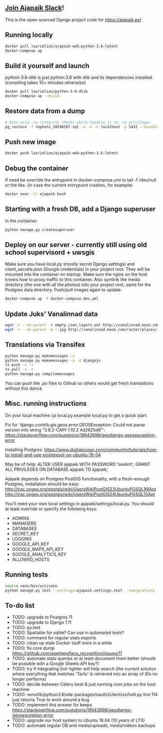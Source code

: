 ## [Join Ajapaik Slack](https://join.slack.com/t/ajapaik/shared_invite/enQtNzkxOTkyNTA3OTg4LTc2MzNhNDM2MTgwMThhNWI0MTNiOGY1NjU1ZDA0NjVlODBkNWRlZjI3ZWExYTg2OTdhMjA1ODQ5YjAxNWNmZDg)!
This is the open-sourced Django project code for https://ajapaik.ee/

## Running locally
```bash
docker pull laurielias/ajapaik-web:python-3.6-latest
docker-compose up
```

## Build it yourself and launch
python-3.6-dlib is just python:3.6 with dlib and its dependencies installed. (compiling takes 10+ minutes otherwise)
```bash
docker pull laurielias/python-3.6-dlib
docker-compose up --build
```

## Restore data from a dump
```bash
# Data only, no integrity checks while loading it in, no privileges
pg_restore -f rephoto_20190207.sql -a -x -h localhost -p 5432 --disable-triggers
``` 

## Push new image
```bash
docker push laurielias/ajapaik-web:python-3.6-latest
```

## Debug the container
If need be override the entrypoint in docker-compose.yml to tail -f /dev/null or the like. 
(in case the current entrypoint crashes, for example)
```bash
docker exec -it ajapaik bash
```

## Starting with a fresh DB, add a Django superuser
In the container:
```bash
python manage.py createsuperuser
```

## Deploy on our server - currently still using old school supervisord + uwsgis
Make sure you have local.py (mostly secret Django settings) and client_secrets.json (Google credentials) in your 
project root. They will be mounted into the container on startup. Make sure the nginx on the host knows how to
proxy traffic to this container. Also symlink the media directory (the one with all the photos) into your project root,
same for the Postgres data directory. Push/pull images again to update.
```bash
docker-compose up -f docker-compose.dev.yml
```

## Update Juks' Vanalinnad data
```bash
wget -r --no-parent -A empty.json,layers.xml http://vanalinnad.mooo.com/vector/places/
wget -r --no-parent -A *.jpg http://vanalinnad.mooo.com/raster/places/
```

## Translations via Transifex
```bash
python manage.py makemessages -a
python manage.py makemessages -a -d djangojs
tx push -s -t
tx pull -s -t
python manage.py compilemessages
```
You can push the .po files to Github so others would get fresh translations without this dance.

## Misc. running instructions

On your local machine cp local.py.example local.py to get a quick start.

Fix for 'django.contrib.gis.geos.error.GEOSException: Could not parse version info string "3.6.2-CAPI-1.10.2 4d2925d6"':
https://stackoverflow.com/questions/18643998/geodjango-geosexception-error

Installing Postgres:
https://www.digitalocean.com/community/tutorials/how-to-install-and-use-postgresql-on-ubuntu-18-04

May be of help:
ALTER USER ajapaik WITH PASSWORD 'seekrit';
GRANT ALL PRIVILEGES ON DATABASE ajapaik TO ajapaik;

Ajapaik depends on Postgres PostGIS functionality, with a fresh-enough Postgres, installation should be easy:
http://trac.osgeo.org/postgis/wiki/UsersWikiPostGIS23UbuntuPGSQL96Apt
http://trac.osgeo.org/postgis/wiki/UsersWikiPostGIS24UbuntuPGSQL10Apt

You'll need your own local settings in ajapaik/settings/local.py.
You should at least override or specify the following keys:
<ul>
  <li>ADMINS</li>
  <li>MANAGERS</li>
  <li>DATABASES</li>
  <li>SECRET_KEY</li>
  <li>LOGGING</li>
  <li>GOOGLE_API_KEY</li>
  <li>GOOGLE_MAPS_API_KEY</li>
  <li>GOOGLE_ANALYTICS_KEY</li>
  <li>ALLOWED_HOSTS</li>
</ul>

## Running tests

```bash
source venv/bin/activate
python manage.py test --settings=ajapaik.settings.test --nomigrations --keepdb
```

## To-do list

- TODO: upgrade to Postgres 11
- TODO: upgrade to Django 1.11
- TODO: py.test
- TODO: Spatialite for sqlite? Can use in automated tests?
- TODO: command for regular stats exports
- TODO: clean up stale Docker stuff once in a while
- TODO: fix core dump https://github.com/ageitgey/face_recognition/issues/11
- TODO: automate stats queries or at least document them better (should be possible with a Google Sheets API key?)
- TODO: try if integrating Solr tighter will help search (the current solution where everything that matches 'Tartu' is retrieved into an array of IDs no longer performs)
- TODO: decide between Celery beat & just running cron jobs on the host machine
- TODO: venv/lib/python3.6/site-packages/oauth2client/xsrfutil.py line 114 just returns True to work around a bug
- TODO: implement this answer for keeps https://stackoverflow.com/questions/18643998/geodjango-geosexception-error
- TODO: upgrade our host system to Ubuntu 18.04 (10 years of LTS)
- TODO: automate regular DB and media/uploads, media/videos backups
